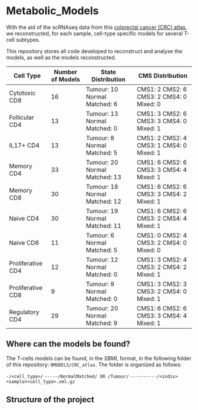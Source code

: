 # Metabolic_Models

With the aid of the scRNAseq data from this [colorectal cancer (CRC) atlas](https://github.com/saracardoso/CRC_ATLAS), we reconstructed, for each sample, cell-type specific models for several T-cell subtypes.

This repository stores all code developed to reconstruct and analyse the models, as well as the models reconstructed.

| **Cell Type**     | **Number of Models** | **State Distribution**        | **CMS Distribution**                      |
|-------------------|----------------------|-------------------------------|-------------------------------------------|
| Cytotoxic CD8     | 16                   | Tumour: 10 Normal Matched: 6  | CMS1: 2 CMS2: 6 CMS3: 2 CMS4: 0 Mixed: 0  |
| Follicular CD4    | 13                   | Tumour: 13 Normal Matched: 0  | CMS1: 3 CMS2: 6 CMS3: 3 CMS4: 0 Mixed: 1  |
| IL17+ CD4         | 13                   | Tumour: 8 Normal Matched: 5   | CMS1: 2 CMS2: 4 CMS3: 1 CMS4: 0 Mixed: 1  |
| Memory CD4        | 33                   | Tumour: 20 Normal Matched: 13 | CMS1: 6 CMS2: 6 CMS3: 3 CMS4: 4 Mixed: 1  |
| Memory CD8        | 30                   | Tumour: 18 Normal Matched: 12 | CMS1: 6 CMS2: 6 CMS3: 3 CMS4: 2 Mixed: 1  |
| Naive CD4         | 30                   | Tumour: 19 Normal Matched: 11 | CMS1: 6 CMS2: 6 CMS3: 2 CMS4: 4 Mixed: 1  |
| Naive CD8         | 11                   | Tumour: 6 Normal Matched: 5   | CMS1: 0 CMS2: 4 CMS3: 2 CMS4: 0 Mixed: 0  |
| Proliferative CD4 | 12                   | Tumour: 12 Normal Matched: 0  | CMS1: 3 CMS2: 4 CMS3: 2 CMS4: 2 Mixed: 1  |
| Proliferative CD8 | 9                    | Tumour: 9 Normal Matched: 0   | CMS1: 3 CMS2: 3 CMS3: 2 CMS4: 0 Mixed: 1  |
| Regulatory CD4    | 29                   | Tumour: 20 Normal Matched: 9  | CMS1: 6 CMS2: 6 CMS3: 3 CMS4: 4 Mixed: 1  |


## Where can the models be found?

The T-cells models can be found, in the *SBML* format, in the following folder of this repository: `0MODELS/CRC_atlas`. The folder is organized as follows:

`-/<cell_type>/`
`-----/NormalMatched/ OR /Tumour/`
`----------/<indiv><sample><cell_type>.xml.gz`


## Structure of the project



<!-- ## How to reference -->



